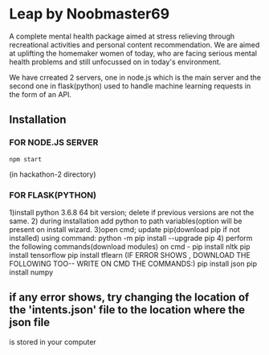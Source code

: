 # Leap by Noobmaster69
     
 A complete mental health package aimed at stress relieving through recreational activities and personal content recommendation. 
 We are aimed at uplifting the homemaker women of today, who are facing serious mental health problems and still unfocussed on in today's environment.     
 
 We have crreated 2 servers, one in node.js which is the main server and the second one in flask(python) used to handle machine learning requests in the form of an API.     
 
## Installation

### FOR NODE.JS SERVER

```npm install express express-session passport passport-local mysql2 sequelize socket.io
npm start 
 ```   
 (in hackathon-2 directory)
 
 
 ### FOR FLASK(PYTHON)
     
1)install python 3.6.8 64 bit version; delete if previous versions are not the same.
2) during installation add python to path variables(option will be present on install wizard. 
3)open cmd; update pip(download pip if not installed) using command:  python -m pip install --upgrade pip
4) perform the following commands(download modules) on cmd -
pip install nltk
pip install tensorflow
pip install tflearn
(IF ERROR SHOWS , DOWNLOAD THE FOLLOWING TOO-- WRITE ON CMD THE COMMANDS:)
pip install json
pip install numpy
## if any error shows, try changing the location of the 'intents.json' file to the location where the json file
is stored in your computer

